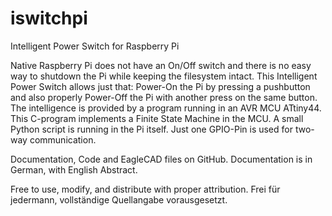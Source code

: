 # iswitchpi
Intelligent Power Switch for Raspberry Pi 

Native Raspberry Pi does not have an On/Off switch and there is no easy way
to shutdown the Pi while keeping the filesystem intact.
This Intelligent Power Switch allows just that: 
Power-On the Pi by pressing a pushbutton and also properly Power-Off
the Pi with another press on the same button.
The intelligence is provided by a program running in an AVR MCU ATtiny44.
This C-program implements a Finite State Machine in the MCU.
A small Python script is running in the Pi itself. 
Just one GPIO-Pin is used for two-way communication.

Documentation, Code and EagleCAD files on GitHub. 
Documentation is in German, with English Abstract.  

Free to use, modify, and distribute with proper attribution.
Frei für jedermann, vollständige Quellangabe vorausgesetzt.

